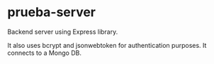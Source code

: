 # prueba-server
Backend server using Express library.

It also uses bcrypt and jsonwebtoken for authentication purposes.
It connects to a Mongo DB.
